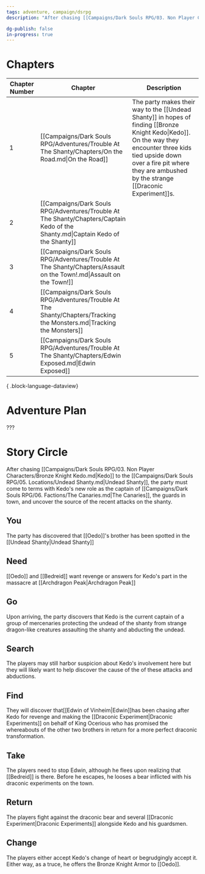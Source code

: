 ```yaml
---
tags: adventure, campaign/dsrpg
description: "After chasing [[Campaigns/Dark Souls RPG/03. Non Player Characters/Bronze Knight Kedo.md|Kedo]] to the [[Campaigns/Dark Souls RPG/05. Locations/Undead Shanty.md|Undead Shanty]], the party must come to terms with Kedo's new role as the captain of [[Campaigns/Dark Souls RPG/06. Factions/The Canaries.md|The Canaries]], the guards in town, and uncover the source of the recent attacks on the shanty."

dg-publish: false
in-progress: true
---
```


# Chapters

| Chapter Number | Chapter                                                                                                                          | Description                                                                                                                                                                                                                                 |
| -------------- | -------------------------------------------------------------------------------------------------------------------------------- | ------------------------------------------------------------------------------------------------------------------------------------------------------------------------------------------------------------------------------------------- |
| 1              | [[Campaigns/Dark Souls RPG/Adventures/Trouble At The Shanty/Chapters/On the Road.md\|On the Road]]                               | The party makes their way to the [[Undead Shanty]] in hopes of finding [[Bronze Knight Kedo\|Kedo]]. On the way they encounter three kids tied upside down over a fire pit where they are ambushed by the strange [[Draconic Experiment]]s. |
| 2              | [[Campaigns/Dark Souls RPG/Adventures/Trouble At The Shanty/Chapters/Captain Kedo of the Shanty.md\|Captain Kedo of the Shanty]] |                                                                                                                                                                                                                                             |
| 3              | [[Campaigns/Dark Souls RPG/Adventures/Trouble At The Shanty/Chapters/Assault on the Town!.md\|Assault on the Town!]]             |                                                                                                                                                                                                                                             |
| 4              | [[Campaigns/Dark Souls RPG/Adventures/Trouble At The Shanty/Chapters/Tracking the Monsters.md\|Tracking the Monsters]]           |                                                                                                                                                                                                                                             |
| 5              | [[Campaigns/Dark Souls RPG/Adventures/Trouble At The Shanty/Chapters/Edwin Exposed.md\|Edwin Exposed]]                           |                                                                                                                                                                                                                                             |

{ .block-language-dataview}

# Adventure Plan
???

# Story Circle
After chasing [[Campaigns/Dark Souls RPG/03. Non Player Characters/Bronze Knight Kedo.md|Kedo]] to the [[Campaigns/Dark Souls RPG/05. Locations/Undead Shanty.md|Undead Shanty]], the party must come to terms with Kedo's new role as the captain of [[Campaigns/Dark Souls RPG/06. Factions/The Canaries.md|The Canaries]], the guards in town, and uncover the source of the recent attacks on the shanty.

## You 
The party has discovered that [[Oedo]]'s brother has been spotted in the [[Undead Shanty|Undead Shanty]]

## Need
[[Oedo]] and [[Bedreid]] want revenge or answers for Kedo's part in the massacre at [[Archdragon Peak|Archdragon Peak]]

## Go
Upon arriving, the party discovers that Kedo is the current captain of a group of mercenaries protecting the undead of the shanty from strange dragon-like creatures assaulting the shanty and abducting the undead.

## Search
The players may still harbor suspicion about Kedo's involvement here but they will likely want to help discover the cause of the of these attacks and abductions.

## Find
They will discover that[[Edwin of Vinheim|Edwin]]has been chasing after Kedo for revenge and making the [[Draconic Experiment|Draconic Experiments]] on behalf of King Ocerious who has promised the whereabouts of the other two brothers in return for a more perfect draconic transformation. 

## Take
The players need to stop Edwin, although he flees upon realizing that [[Bedreid]] is there. Before he escapes, he looses a bear inflicted with his draconic experiments on the town.

## Return
The players fight against the draconic bear and several [[Draconic Experiment|Draconic Experiments]] alongside Kedo and his guardsmen.

## Change
The players either accept Kedo's change of heart or begrudgingly accept it. Either way, as a truce, he offers the Bronze Knight Armor to [[Oedo]].


